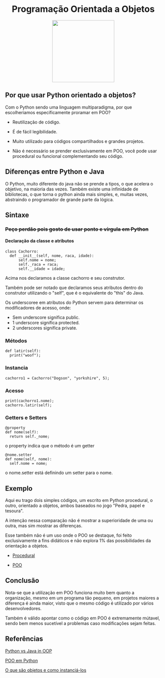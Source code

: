 
<h1 align="center"> Programação Orientada a Objetos </h1>

<p align="center">
  <img width="200" src="https://user-images.githubusercontent.com/92533013/184757634-89de0ae8-5904-463a-95ce-2313e9dda979.png" />
</p>




## Por que usar Python orientado a objetos?

Com o Python sendo uma linguagem multiparadigma, por que escolheriamos especificamente proramar em POO?

- Reutilização de código.

- É de fácil legibilidade.

- Muito utilizado para códigos compartilhados e grandes projetos.

- Não é necessário se prender exclusivamente em POO, você pode usar procedural ou funcional complementando seu código.

## Diferenças entre Python e Java

O Python, muito diferente do java não se prende a tipos, o que acelera o objetivo, na maioria das vezes.
Também existe uma infinidade de bibliotecas, o que torna o python ainda mais simples, e, muitas vezes, abstraindo o programador de grande parte da lógica.


## Sintaxe
### ~~Peço perdão pois gosto de usar ponto e vírgula em Python~~
#### Declaração da classe e atributos

```
class Cachorro:
  def __init__(self, nome, raca, idade):
      self.nome = nome;
      self._raca = raca;
      self.__idade = idade;
 ```
Acima nos declaramos a classe cachorro e seu construtor.

Também pode ser notado que declaramos seus atributos dentro do construtor utilizando o "self", que é o equivalente do "this" do Java.

Os underscoree em atributos do Python servem para determinar os modificadores de acesso, onde:
- Sem underscore significa public.
- 1 underscore significa protected.
- 2 underscores significa private.


### Métodos

```
def latir(self):
  print("woof");
```

### Instancia
```
cachorro1 = Cachorro("Dogson", "yorkshire", 5);
```

### Acesso
```
print(cachorro1.nome);
cachorro.latir(self);
```

### Getters e Setters

```
@property
def nome(self):
  return self._nome;
```
o property indica que o método é um getter

```
@nome.setter
def nome(self, nome):
  self.nome = nome;
```
o nome.setter está definindo um setter para o nome.

## Exemplo

Aqui eu trago dois simples códigos, um escrito em Python procedural, o outro, orientado a objetos, ambos baseados no jogo "Pedra, papel e tesoura".

A intenção nessa comparação não é mostrar a superioridade de uma ou outra, mas sim mostrar as diferenças.

Esse também não é um uso onde o POO se destaque, foi feito exclusivamente a fins didáticos e não explora 1% das possibilidades da orientação a objetos.

- [Procedural](https://github.com/elc117/t5-2022a-lchesani-oop-python/tree/main/Procedural)

- [POO](https://github.com/elc117/t5-2022a-lchesani-oop-python/tree/main/POO)

## Conclusão

Nota-se que a utilização em POO funciona muito bem quanto a organização, mesmo em um programa tão pequeno, em projetos maiores a diferença é ainda maior, visto que o mesmo código é utilizado por vários desenvolvedores.

Também é válido apontar como o código em POO é extremamente mútavel, sendo bem menos sucetível a problemas caso modificações sejam feitas.


## Referências

[Python vs Java in OOP](https://realpython.com/oop-in-python-vs-java/)

[POO em Python](https://www.treinaweb.com.br/blog/orientacao-a-objetos-em-python)

[O que são objetos e como instanciá-los](https://www.youtube.com/watch?v=2noSw2TWZao)

